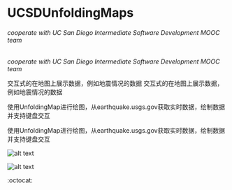 # UCSDUnfoldingMaps
###### cooperate with UC San Diego Intermediate Software Development MOOC team
*cooperate with UC San Diego Intermediate Software Development MOOC team*

交互式的在地图上展示数据，例如地震情况的数据
交互式的在地图上展示数据，例如地震情况的数据

使用UnfoldingMap进行绘图，从earthquake.usgs.gov获取实时数据，绘制数据并支持键盘交互


使用UnfoldingMap进行绘图，从earthquake.usgs.gov获取实时数据，绘制数据并支持键盘交互

![alt text](https://github.com/Arthur-Lanc/UCSDUnfoldingMaps/blob/master/earthquake_allmarker.png)

![alt text](https://github.com/Arthur-Lanc/UCSDUnfoldingMaps/blob/master/earthquake_citymarker.png)

 :octocat:
